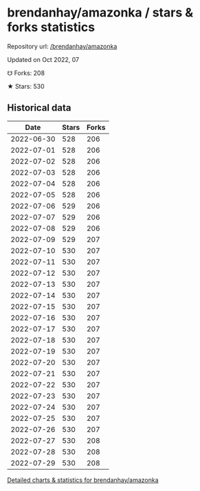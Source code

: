 # brendanhay/amazonka / stars & forks statistics

Repository url: [/brendanhay/amazonka](https://github.com/brendanhay/amazonka)

Updated on Oct 2022, 07

☋ Forks: 208

★ Stars: 530

## Historical data
| Date | Stars | Forks |
|------|-------|-------|
| 2022-06-30 | 528 | 206 | 
| 2022-07-01 | 528 | 206 | 
| 2022-07-02 | 528 | 206 | 
| 2022-07-03 | 528 | 206 | 
| 2022-07-04 | 528 | 206 | 
| 2022-07-05 | 528 | 206 | 
| 2022-07-06 | 529 | 206 | 
| 2022-07-07 | 529 | 206 | 
| 2022-07-08 | 529 | 206 | 
| 2022-07-09 | 529 | 207 | 
| 2022-07-10 | 530 | 207 | 
| 2022-07-11 | 530 | 207 | 
| 2022-07-12 | 530 | 207 | 
| 2022-07-13 | 530 | 207 | 
| 2022-07-14 | 530 | 207 | 
| 2022-07-15 | 530 | 207 | 
| 2022-07-16 | 530 | 207 | 
| 2022-07-17 | 530 | 207 | 
| 2022-07-18 | 530 | 207 | 
| 2022-07-19 | 530 | 207 | 
| 2022-07-20 | 530 | 207 | 
| 2022-07-21 | 530 | 207 | 
| 2022-07-22 | 530 | 207 | 
| 2022-07-23 | 530 | 207 | 
| 2022-07-24 | 530 | 207 | 
| 2022-07-25 | 530 | 207 | 
| 2022-07-26 | 530 | 207 | 
| 2022-07-27 | 530 | 208 | 
| 2022-07-28 | 530 | 208 | 
| 2022-07-29 | 530 | 208 | 


[Detailed charts & statistics for brendanhay/amazonka](https://reviewgithub.com/rep/brendanhay/amazonka)
